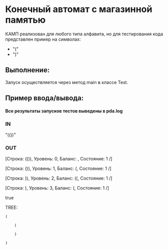 # Конечный автомат с магазинной памятью
КАМП реализован для любого типа алфавита, но для тестирования кода представлен пример на символах:
- "("
- ")"
 ## Выполнение:
 Запуск осуществляется через метод main в классе Test.
  
 ## Пример ввода/вывода:
 ####  Все результаты запусков тестов выведены в pda.log
 ### IN
 "(())"
 
 ### OUT
[Строка: (()), Уровень: 0, Баланс: , Состояние: 1 /]

[Строка: ()), Уровень: 1, Баланс: (, Состояние: 1 /]

[Строка: )), Уровень: 2, Баланс: ((, Состояние: 1 /]

[Строка: ), Уровень: 3, Баланс: (, Состояние: 1 /]

true

TREE:

	(
  
		(
    
		)
    
	)

